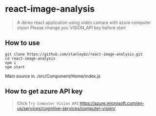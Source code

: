 # react-image-analysis

> A demo react application using video camara with azure computer vision
> Please change you VISION_API key before start

## How to use

```
git clone https://github.com/stanleybz/react-image-analysis.git
cd react-image-analysis
npm i
npm start
```

Main source in ./src/Component/Home/index.js

## How to get azure API key

> Click `Try Computer Vision API`
https://azure.microsoft.com/en-us/services/cognitive-services/computer-vision/
